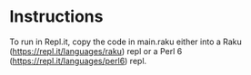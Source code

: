 # Instructions

To run in Repl.it, copy the code in main.raku either into a Raku (https://repl.it/languages/raku) repl or a Perl 6 (https://repl.it/languages/perl6) repl.
